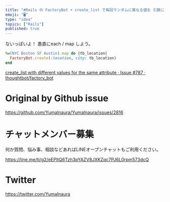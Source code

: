 ```yaml
---
title: "#Rails の FactoryBot + create_list で毎回ランダムに異なる値を 引数に与える方法は？"
emoji: "🖥"
type: "idea"
topics: ["Rails"]
published: true
---
```


ないっぽいよ！ 愚直にeach  / map しよう。

```rb
%w(NYC Boston SF Austin).map do |tb_location|
  FactoryBot.create(:location, city: tb_location)
end
```

[create_list with different values for the same attribute · Issue #787 · thoughtbot/factory_bot](https://github.com/thoughtbot/factory_bot/issues/787)

# Original by Github issue

https://github.com/YumaInaura/YumaInaura/issues/2816








<!-- Update From Qiita API -->

# チャットメンバー募集


何か質問、悩み事、相談などあればLINEオープンチャットもご利用ください。

https://line.me/ti/g2/eEPltQ6Tzh3pYAZV8JXKZqc7PJ6L0rpm573dcQ





# Twitter


https://twitter.com/YumaInaura


<!-- Update From Qiita API -->


